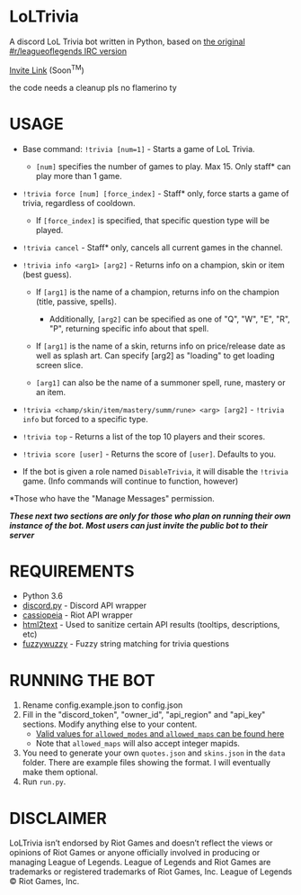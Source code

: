 # LoLTrivia
A discord LoL Trivia bot written in Python, based on
[the original #r/leagueoflegends IRC version](https://github.com/SaschaMann/TriviaBot/)

[Invite Link]() (Soon<sup>TM</sup>)


the code needs a cleanup pls no flamerino ty

# USAGE
- Base command: `!trivia [num=1]` - Starts a game of LoL Trivia.
    - `[num]` specifies the number of games to play. Max 15. Only staff* can play more than 1 game.

- `!trivia force [num] [force_index]` - Staff* only, force starts a game of trivia, regardless of cooldown.
    - If `[force_index]` is specified, that specific question type will be played.

- `!trivia cancel` - Staff* only, cancels all current games in the channel.

- `!trivia info <arg1> [arg2]` - Returns info on a champion, skin or item (best guess).
    - If `[arg1]` is the name of a champion, returns info on the champion (title, passive, spells).
        - Additionally, `[arg2]` can be specified as one of "Q", "W", "E", "R", "P", returning specific info about that spell.

    - If `[arg1]` is the name of a skin, returns info on price/release date as well as splash art. Can specify [arg2] as "loading" to get loading screen slice.

    - `[arg1]` can also be the name of a summoner spell, rune, mastery or an item.

- `!trivia <champ/skin/item/mastery/summ/rune> <arg> [arg2]` - `!trivia info` but forced to a specific type.

- `!trivia top` - Returns a list of the top 10 players and their scores.

- `!trivia score [user]` - Returns the score of `[user]`. Defaults to you.

- If the bot is given a role named `DisableTrivia`, it will disable the `!trivia` game. (Info commands will continue to function, however)

\*Those who have the "Manage Messages" permission.

***These next two sections are only for those who plan on running their own instance of the bot.
Most users can just invite the public bot to their server***

# REQUIREMENTS
* Python 3.6
* [discord.py](https://github.com/Rapptz/discord.py) - Discord API wrapper
* [cassiopeia](https://github.com/meraki-analytics/cassiopeia) - Riot API wrapper
* [html2text](https://github.com/aaronsw/html2text) - Used to sanitize certain API results (tooltips, descriptions, etc)
* [fuzzywuzzy](https://github.com/seatgeek/fuzzywuzzy) - Fuzzy string matching for trivia questions

# RUNNING THE BOT
1. Rename config.example.json to config.json
2. Fill in the "discord_token", "owner_id", "api_region" and "api_key" sections.
Modify anything else to your content.
    - [Valid values for `allowed_modes` and `allowed_maps` can be found here](https://developer.riotgames.com/game-constants.html#mapNames)
    - Note that `allowed_maps` will also accept integer mapids.
3. You need to generate your own `quotes.json` and `skins.json` in the `data` folder.
There are example files showing the format. I will eventually make them optional.
4. Run `run.py`.

# DISCLAIMER

LoLTrivia isn’t endorsed by Riot Games and doesn’t reflect the views or opinions of Riot Games or anyone officially involved in producing or managing League of Legends. League of Legends and Riot Games are trademarks or registered trademarks of Riot Games, Inc. League of Legends © Riot Games, Inc.
